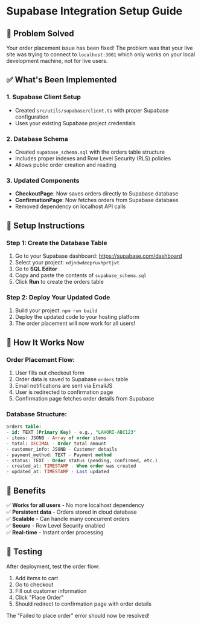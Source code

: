 # Supabase Integration Setup Guide

## 🎯 Problem Solved
Your order placement issue has been fixed! The problem was that your live site was trying to connect to `localhost:3001` which only works on your local development machine, not for live users.

## ✅ What's Been Implemented

### 1. Supabase Client Setup
- Created `src/utils/supabase/client.ts` with proper Supabase configuration
- Uses your existing Supabase project credentials

### 2. Database Schema
- Created `supabase_schema.sql` with the orders table structure
- Includes proper indexes and Row Level Security (RLS) policies
- Allows public order creation and reading

### 3. Updated Components
- **CheckoutPage**: Now saves orders directly to Supabase database
- **ConfirmationPage**: Now fetches orders from Supabase database
- Removed dependency on localhost API calls

## 🚀 Setup Instructions

### Step 1: Create the Database Table
1. Go to your Supabase dashboard: https://supabase.com/dashboard
2. Select your project: `xdjndwdeepruvhprtjvt`
3. Go to **SQL Editor**
4. Copy and paste the contents of `supabase_schema.sql`
5. Click **Run** to create the orders table

### Step 2: Deploy Your Updated Code
1. Build your project: `npm run build`
2. Deploy the updated code to your hosting platform
3. The order placement will now work for all users!

## 🔧 How It Works Now

### Order Placement Flow:
1. User fills out checkout form
2. Order data is saved to Supabase `orders` table
3. Email notifications are sent via EmailJS
4. User is redirected to confirmation page
5. Confirmation page fetches order details from Supabase

### Database Structure:
```sql
orders table:
- id: TEXT (Primary Key) - e.g., "LAHORI-ABC123"
- items: JSONB - Array of order items
- total: DECIMAL - Order total amount
- customer_info: JSONB - Customer details
- payment_method: TEXT - Payment method
- status: TEXT - Order status (pending, confirmed, etc.)
- created_at: TIMESTAMP - When order was created
- updated_at: TIMESTAMP - Last updated
```

## 🎉 Benefits

✅ **Works for all users** - No more localhost dependency  
✅ **Persistent data** - Orders stored in cloud database  
✅ **Scalable** - Can handle many concurrent orders  
✅ **Secure** - Row Level Security enabled  
✅ **Real-time** - Instant order processing  

## 🧪 Testing

After deployment, test the order flow:
1. Add items to cart
2. Go to checkout
3. Fill out customer information
4. Click "Place Order"
5. Should redirect to confirmation page with order details

The "Failed to place order" error should now be resolved!
